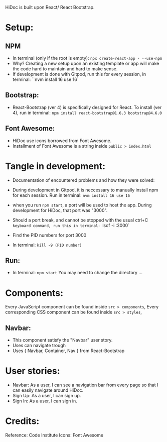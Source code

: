 HiDoc is built upon React/ React Bootstrap.


Setup:
===

NPM
---
- In terminal (only if the root is empty):
`npx create-react-app - --use-npm`
- Why?
Creating a new setup upon an existing template or app will make the code hard to maintain and hard to make sense.
- If development is done with Gitpod, run this for every session, in terminal:
``nvm install 16 use 16`

Bootstrap:
---
- React-Bootstrap (ver 4) is specifically designed for React. To install (ver 4), run in terminal:
`npm install react-bootstrap@1.6.3 bootstrap@4.6.0`

Font Awesome:
---
- HiDoc use icons borrowed from Font Awesome.
- Installment of Font Awesome is a string inside `public > index.html`


Tangle in development:
===
- Documentation of encountered problems and how they were solved:
- During development in Gitpod, it is neccessary to manually install npm for each session. Run in terminal:
`nvm install 16 use 16`

- when you run `npm start`, a port will be used to host the app. During development for HiDoc, that port was "3000".
- Should a port break, and cannot be stopped with the usual ctrl+C `keyboard command, run this in terminal:
`lsof -i :3000`
- Find the PID numbers for port 3000
- In terminal:
`kill -9 (PID number)`


Run:
---
- In terminal:
`npm start`
You may need to change the directory
...


Components:
===
Every JavaScript component can be found inside `src > components`,
Every corresponding CSS component can be found inside `src > styles`, 

Navbar:
---
- This component satisfy the "Navbar" user story.
- Uses can navigate trough 
- Uses { Navbar, Container, Nav } from React-Bootstrap


User stories:
===
- Navbar: As a user, I can see a navigation bar from every page so that I can easily navigate around HiDoc.
- Sign Up: As a user, I can sign up.
- Sign In: As a user, I can sign in.


Credits:
===
Reference: Code Institute
Icons: Font Awesome